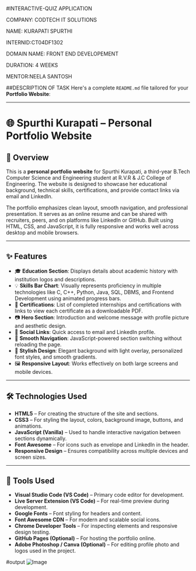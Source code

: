 #INTERACTIVE-QUIZ APPLICATION

COMPANY: CODTECH IT SOLUTIONS

NAME: KURAPATI SPURTHI

INTERNID:CT04DF1302

DOMAIN NAME: FRONT END DEVELOPEMENT

DURATION: 4 WEEKS

MENTOR:NEELA SANTOSH

##DESCRIPTION OF TASK
Here's a complete `README.md` file tailored for your **Portfolio Website**:

---

# 🌐 Spurthi Kurapati – Personal Portfolio Website

## 📝 Overview

This is a **personal portfolio website** for Spurthi Kurapati, a third-year B.Tech Computer Science and Engineering student at R.V.R & J.C College of Engineering. The website is designed to showcase her educational background, technical skills, certifications, and provide contact links via email and LinkedIn.

The portfolio emphasizes clean layout, smooth navigation, and professional presentation. It serves as an online resume and can be shared with recruiters, peers, and on platforms like LinkedIn or GitHub. Built using HTML, CSS, and JavaScript, it is fully responsive and works well across desktop and mobile browsers.

---

## ✨ Features

* 🎓 **Education Section**: Displays details about academic history with institution logos and descriptions.
* 💡 **Skills Bar Chart**: Visually represents proficiency in multiple technologies like C, C++, Python, Java, SQL, DBMS, and Frontend Development using animated progress bars.
* 📄 **Certifications**: List of completed internships and certifications with links to view each certificate as a downloadable PDF.
* 📷 **Hero Section**: Introduction and welcome message with profile picture and aesthetic design.
* 🔗 **Social Links**: Quick access to email and LinkedIn profile.
* 🧭 **Smooth Navigation**: JavaScript-powered section switching without reloading the page.
* 🎨 **Stylish Design**: Elegant background with light overlay, personalized font styles, and smooth gradients.
* 🖼️ **Responsive Layout**: Works effectively on both large screens and mobile devices.

---

## 🛠️ Technologies Used

* **HTML5** – For creating the structure of the site and sections.
* **CSS3** – For styling the layout, colors, background image, buttons, and animations.
* **JavaScript (Vanilla)** – Used to handle interactive navigation between sections dynamically.
* **Font Awesome** – For icons such as envelope and LinkedIn in the header.
* **Responsive Design** – Ensures compatibility across multiple devices and screen sizes.

---

## 🧪 Tools Used

* **Visual Studio Code (VS Code)** – Primary code editor for development.
* **Live Server Extension (VS Code)** – For real-time preview during development.
* **Google Fonts** – Font styling for headers and content.
* **Font Awesome CDN** – For modern and scalable social icons.
* **Chrome Developer Tools** – For inspecting elements and responsive design testing.
* **GitHub Pages (Optional)** – For hosting the portfolio online.
* **Adobe Photoshop / Canva (Optional)** – For editing profile photo and logos used in the project.

#output
![Image](https://github.com/user-attachments/assets/a987bf2c-56ab-4b08-b824-31404fdbf479)


